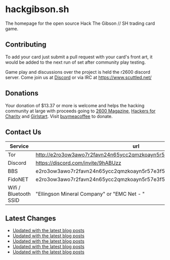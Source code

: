 # hackgibson.sh
The homepage for the open source Hack The Gibson // SH trading card game.


## Contributing

To add your card just submit a pull request with your card's front art, it would be added to the next run of set after community play testing.

Game play and discussions over the project is held the r2600 discord server. Come join us at [Discord](https://discord.com/invite/9hABUzz) or via IRC at https://www.scuttled.net/


## Donations

Your donation of $13.37 or more is welcome and helps the hacking community at large with proceeds going to [2600 Magazine](https://2600.com/), [Hackers for Charity](https://hackersforcharity.org) and [Girlstart](https://girlstart.org).  Visit [buymeacoffee](https://www.buymeacoffee.com/hackgibson.sh) to donate.


## Contact Us

Service | url
-|-
Tor | http://e2ro3ow3awo7r2favn24n65ycc2qmzkoayn5r57e3f56nvjwdcgg32ad.onion
Discord | https://discord.com/invite/9hABUzz
BBS | e2ro3ow3awo7r2favn24n65ycc2qmzkoayn5r57e3f56nvjwdcgg32ad.onion:23
FidoNET | e2ro3ow3awo7r2favn24n65ycc2qmzkoayn5r57e3f56nvjwdcgg32ad.onion:24554
Wifi / Bluetooth SSID | "Ellingson Mineral Company" or "EMC Net - <fidonet address>"

## Latest Changes
<!-- BLOG-POST-LIST:START -->
- [Updated with the latest blog posts](https://github.com/DFW2600/hackgibson.sh/commit/f9dc8b59ea6219835aa1cf5eff9028fd8f084e96)
- [Updated with the latest blog posts](https://github.com/DFW2600/hackgibson.sh/commit/6d60c525645ff22938adcc015ed583f16c091ee2)
- [Updated with the latest blog posts](https://github.com/DFW2600/hackgibson.sh/commit/7da43a81079cee98c167392781070f5aa9dcd7e0)
- [Updated with the latest blog posts](https://github.com/DFW2600/hackgibson.sh/commit/a7d6ab404ca9ae9ce9b5e6cd6b1a31d002be6e2f)
- [Updated with the latest blog posts](https://github.com/DFW2600/hackgibson.sh/commit/96ed1a735bb57f3cbeef8613ce597126a249313d)
<!-- BLOG-POST-LIST:END -->
